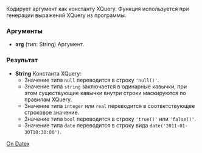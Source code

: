 Кодирует аргумент как константу XQuery. Функция используется при генерации выражений XQuery из программы.

### Аргументы
- **arg** (тип: String)
  Аргумент.

### Результат
- **String**
	Константа XQuery:
	 - Значение типа `null` переводится в строку `'null()'`.
	 - Значение типа `string` заключается в одинарные кавычки, при этом существующие кавычки внутри строки маскируются по правилам XQuery.
	 - Значение типа `integer` или `real` переводится в соответствующее строковое значение.
	 - Значение типа `bool` переводится в строку `'true()'` или `'false()'`.
	 - Значение типа `date` переводится в строку вида `date('2011-01-30T10:30:00')`.

[On Datex](http://docs.datex.ru/article.htm?id=5620276905286592521)